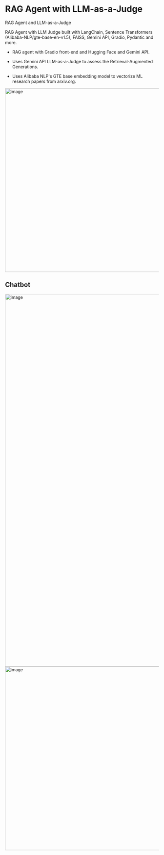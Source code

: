 # RAG Agent with LLM-as-a-Judge
 RAG Agent and LLM-as-a-Judge

RAG Agent with LLM Judge	built with LangChain, Sentence Transformers (Alibaba-NLP/gte-base-en-v1.5), FAISS, Gemini API, Gradio, Pydantic and more.

- RAG agent with Gradio front-end and Hugging Face and Gemini API.

- Uses Gemini API LLM-as-a-Judge to assess the Retrieval-Augmented Generations.

- Uses Alibaba NLP's GTE base embedding model to vectorize ML research papers from arxiv.org.

<img width="600" alt="image" src="https://github.com/user-attachments/assets/5fada9ea-52a5-4d0f-8888-fa355db88b82" />

## Chatbot

<img width="1216" alt="image" src="https://github.com/user-attachments/assets/3930dee3-b855-4d0b-a910-eeab714bc869" />
<img width="600" alt="image" src="https://github.com/user-attachments/assets/6a9e6aa0-5490-44e8-a86c-12cb6506b42b" />



